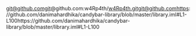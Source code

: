 git@github.comgit@github.com:w4Rp4th/w4Rp4th.gitgit@github.comhttps://github.com/danimahardhika/candybar-library/blob/master/library.iml#L1-L100https://github.com/danimahardhika/candybar-library/blob/master/library.iml#L1-L100
